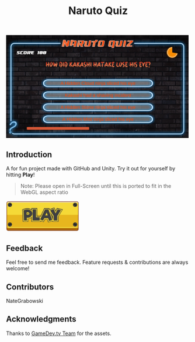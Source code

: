 <h1 align="center"> Naruto Quiz </h1> <br>
<p align="center">

<img src = "https://raw.githubusercontent.com/NateGrabowski/Naruto-Quiz/1cd123a1a06afcdc8d9ea0f1984d3071530abd09/Assets/Naruto%20Quiz.png" width=500> </a>

## Introduction

A for fun project made with GitHub and Unity. Try it out for yourself by hitting **Play**!

> Note: Please open in Full-Screen until this is ported to fit in the WebGL aspect ratio

<p align="left">
 <a href="https://nategrabowski.github.io/Naruto-Quiz/Builds/index.html" target="_blank"> <img src = "https://github.com/NateGrabowski/Naruto-Quiz/blob/master/Play-Button.png?raw=true" width=200> </a>
</p>

## Feedback

Feel free to send me feedback. Feature requests & contributions are always welcome!

## Contributors

NateGrabowski

## Acknowledgments

Thanks to [GameDev.tv Team](https://www.gamedev.tv/) for the assets.
